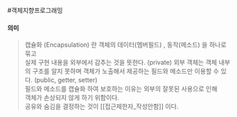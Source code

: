 #객체지향프로그래밍 
#### 의미
> 캡슐화 (Encapsulation) 란 객체의 데이터(멤버필드) , 동작(메소드) 을 하나로 묶고  
> 실제 구현 내용을 외부에서 감추는 것을 뜻한다.  (private)
> 외부 객체는 객체 내부의 구조를 알지 못하며 객체가 노출해서 제공하는 필드와 메소드만 이용할 수 있다. (public, getter, setter)  
> 필드와 메소드를 캡슐화 하여 보호하는 이유는 외부의 잘못된 사용으로 인해  
> 객체가 손상되지 않게 하기 위함이다.  
> 공유와 숨김을 결정하는 것이 [[접근제한자_작성안함]] 이다.



